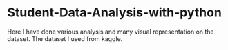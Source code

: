 # Student-Data-Analysis-with-python
Here I have done various analysis and many visual representation on the dataset. The dataset I used from kaggle. 
